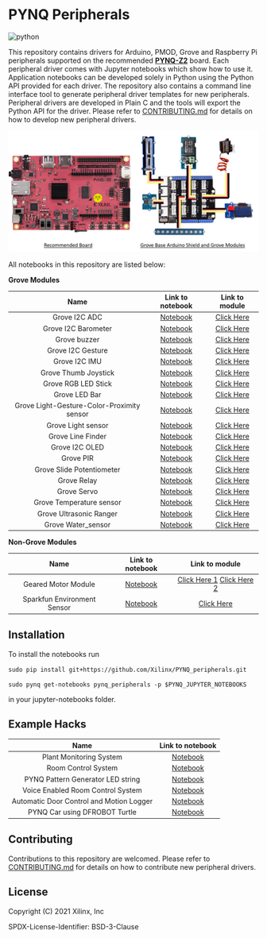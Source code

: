 # PYNQ Peripherals
![python](https://github.com/Xilinx/PYNQ/workflows/Python/badge.svg)

This repository contains drivers for Arduino, PMOD, Grove and Raspberry Pi peripherals supported on the recommended [**PYNQ-Z2**](http://www.pynq.io/board.html) board. Each peripheral driver comes with Jupyter notebooks which show how to use it. Application notebooks can be developed solely in Python using the Python API provided for each driver.
The repository also contains a command line interface tool to generate peripheral driver templates for new peripherals. Peripheral drivers are developed in Plain C and the tools will export the Python API for the driver. Please refer to [CONTRIBUTING.md](https://github.com/Xilinx/PYNQ_peripherals/blob/main/CONTRIBUTING.md) for details on how to develop new peripheral drivers.

<p align="center">
  <img src="./images/pynq_hackathon_hw.png">
</p>

All notebooks in this repository are listed below:

__Grove Modules__

| Name | Link to notebook |  Link to module |
|:----------:|:------------------:|:------------------:|
| Grove I2C ADC | [Notebook](https://github.com/Xilinx/PYNQ_peripherals/blob/main/pynq_peripherals/modules/grove_adc/notebooks/grove_adc.ipynb) | [Click Here](https://www.seeedstudio.com/Grove-I2C-ADC.html) |
| Grove I2C Barometer | [Notebook](https://github.com/Xilinx/PYNQ_peripherals/blob/main/pynq_peripherals/modules/grove_barometer/notebooks/grove_barometer.ipynb) | [Click Here](https://www.seeedstudio.com/Grove-High-Precision-Barometer-Sensor-DPS310-p-4397.html) |
| Grove buzzer | [Notebook](https://github.com/Xilinx/PYNQ_peripherals/blob/main/pynq_peripherals/modules/grove_buzzer/notebooks/grove_buzzer.ipynb) | [Click Here](https://www.seeedstudio.com/Grove-Buzzer.html) |
| Grove I2C Gesture | [Notebook](https://github.com/Xilinx/PYNQ_peripherals/blob/main/pynq_peripherals/modules/grove_gesture/notebooks/grove_gesture.ipynb) | [Click Here](https://www.seeedstudio.com/Grove-Gesture-PAJ7620U2.html) |
| Grove I2C IMU | [Notebook](https://github.com/Xilinx/PYNQ_peripherals/blob/main/pynq_peripherals/modules/grove_imu/notebooks/grove_imu.ipynb) | [Click Here](https://www.seeedstudio.com/Grove-IMU-10DOF-v2-0.html) |
| Grove Thumb Joystick | [Notebook](https://github.com/Xilinx/PYNQ_peripherals/blob/main/pynq_peripherals/modules/grove_joystick/notebooks/grove_joystick.ipynb) | [Click Here](https://www.seeedstudio.com/Grove-Thumb-Joystick.html) |
| Grove RGB LED Stick | [Notebook](https://github.com/Xilinx/PYNQ_peripherals/blob/main/pynq_peripherals/modules/grove_led_stick/notebooks/grove_led_stick.ipynb) | [Click Here](https://www.seeedstudio.com/Grove-RGB-LED-Stick-10-WS2813-Mini.html) |
| Grove LED Bar| [Notebook](https://github.com/Xilinx/PYNQ_peripherals/blob/main/pynq_peripherals/modules/grove_ledbar/notebooks/grove_ledbar.ipynb) | [Click Here](https://www.seeedstudio.com/Grove-LED-Bar-v2-0.html) |
| Grove Light-Gesture-Color-Proximity sensor | [Notebook](https://github.com/Xilinx/PYNQ_peripherals/blob/main/pynq_peripherals/modules/grove_lgcp/notebooks/grove_lgcp.ipynb) | [Click Here](https://www.seeedstudio.com/Grove-Light-Color-Proximity-Sensor-TMG39931-p-2879.html) |
| Grove Light sensor | [Notebook](https://github.com/Xilinx/PYNQ_peripherals/blob/main/pynq_peripherals/modules/grove_light/notebooks/grove_light.ipynb) | [Click Here](https://www.seeedstudio.com/Grove-Light-Sensor-v1-2-LS06-S-phototransistor.html) |
| Grove Line Finder | [Notebook](https://github.com/Xilinx/PYNQ_peripherals/blob/main/pynq_peripherals/modules/grove_line_finder/notebooks/grove_line_finder.ipynb) | [Click Here](https://www.seeedstudio.com/Grove-Line-Finder-v1-1.html) |
| Grove I2C OLED | [Notebook](https://github.com/Xilinx/PYNQ_peripherals/blob/main/pynq_peripherals/modules/grove_oled/notebooks/grove_oled.ipynb) | [Click Here](https://www.seeedstudio.com/Grove-OLED-Display-0-96.html) |
| Grove PIR | [Notebook](https://github.com/Xilinx/PYNQ_peripherals/blob/main/pynq_peripherals/modules/grove_pir/notebooks/grove_pir.ipynb) | [Click Here](https://www.seeedstudio.com/Grove-PIR-Motion-Sensor.html) |
| Grove Slide Potentiometer | [Notebook](https://github.com/Xilinx/PYNQ_peripherals/blob/main/pynq_peripherals/modules/grove_potentiometer/notebooks/grove_potentiometer.ipynb) | [Click Here](https://www.seeedstudio.com/Grove-Slide-Potentiometer.html) |
| Grove Relay | [Notebook](https://github.com/Xilinx/PYNQ_peripherals/blob/main/pynq_peripherals/modules/grove_relay/notebooks/grove_relay.ipynb) | [Click Here](https://www.seeedstudio.com/Grove-Relay.html) |
| Grove Servo | [Notebook](https://github.com/Xilinx/PYNQ_peripherals/blob/main/pynq_peripherals/modules/grove_servo/notebooks/grove_servo.ipynb) | [Click Here](https://www.seeedstudio.com/Grove-Servo.html) |
| Grove Temperature sensor| [Notebook](https://github.com/Xilinx/PYNQ_peripherals/blob/main/pynq_peripherals/modules/grove_temperature/notebooks/grove_temperature.ipynb) | [Click Here](https://www.seeedstudio.com/Grove-Temperature-Sensor.html) |
| Grove Ultrasonic Ranger | [Notebook](https://github.com/Xilinx/PYNQ_peripherals/blob/main/pynq_peripherals/modules/grove_usranger/notebooks/grove_usranger.ipynb) | [Click Here](https://www.seeedstudio.com/Grove-Ultrasonic-Distance-Sensor.html) |
| Grove Water_sensor | [Notebook](https://github.com/Xilinx/PYNQ_peripherals/blob/main/pynq_peripherals/modules/grove_water_sensor/notebooks/grove_water_sensor.ipynb) | [Click Here](https://www.seeedstudio.com/Grove-Water-Sensor.html) |

__Non-Grove Modules__

| Name | Link to notebook |  Link to module |
|:----------:|:------------------:|:------------------:|
| Geared Motor Module | [Notebook](https://github.com/Xilinx/PYNQ_peripherals/blob/main/pynq_peripherals/modules/geared_motor/notebooks/geared_motor.ipynb) | [Click Here 1](https://www.dfrobot.com/product-1705.html) [Click Here 2](https://www.dfrobot.com/product-100.html) |
| Sparkfun Environment Sensor | [Notebook](https://github.com/Xilinx/PYNQ_peripherals/blob/main/pynq_peripherals/modules/grove_envsensor/notebooks/grove_envsensor.ipynb) | [Click Here](https://www.sparkfun.com/products/16466) |

## Installation

To install the notebooks run

```console
sudo pip install git+https://github.com/Xilinx/PYNQ_peripherals.git
```
```console
sudo pynq get-notebooks pynq_peripherals -p $PYNQ_JUPYTER_NOTEBOOKS
```

in your jupyter-notebooks folder.

## Example Hacks

| Name | Link to notebook |
|:----------:|:------------------:|
| Plant Monitoring System | [Notebook](https://github.com/Xilinx/PYNQ_peripherals/blob/main/pynq_peripherals/apps/app0_plant_monitoring_system/notebooks/plant_monitoring_system.ipynb) |
| Room Control System | [Notebook](https://github.com/Xilinx/PYNQ_peripherals/blob/main/pynq_peripherals/apps/app1_room_control_system/notebooks/room_control_system.ipynb) |
| PYNQ Pattern Generator LED string | [Notebook](https://github.com/Xilinx/PYNQ_peripherals/blob/main/pynq_peripherals/apps/app2_led_strings/notebooks/led_strings.ipynb) |
| Voice Enabled Room Control System | [Notebook](https://github.com/Xilinx/PYNQ_peripherals/blob/main/pynq_peripherals/apps/app3_voice_enabled_room_control_system/notebooks/voice_enabled_room_control_system.ipynb) |
| Automatic Door Control and Motion Logger | [Notebook](https://github.com/Xilinx/PYNQ_peripherals/blob/main/pynq_peripherals/apps/app4_automatic_door_control_and_motion_logger/notebooks/automatic_door_control_and_motion_logger.ipynb) |
| PYNQ Car using DFROBOT Turtle | [Notebook](https://github.com/Xilinx/PYNQ_peripherals/blob/main/pynq_peripherals/apps/app5_pynq_car/notebooks/pynq_car.ipynb) |

## Contributing

Contributions to this repository are welcomed. Please refer to [CONTRIBUTING.md](https://github.com/Xilinx/PYNQ_peripherals/blob/main/CONTRIBUTING.md) for details on how to contribute new peripheral
drivers.

## License

Copyright (C) 2021 Xilinx, Inc

SPDX-License-Identifier: BSD-3-Clause
